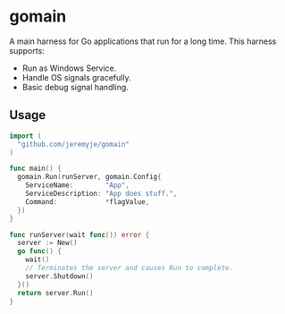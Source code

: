 # gomain

A main harness for Go applications that run for a long time. This harness supports:

* Run as Windows Service.
* Handle OS signals gracefully.
* Basic debug signal handling.

## Usage

```go
import (
  "github.com/jeremyje/gomain"
)

func main() {
  gomain.Run(runServer, gomain.Config{
    ServiceName:        "App",
    ServiceDescription: "App does stuff.",
    Command:            *flagValue,
  })
}

func runServer(wait func()) error {
  server := New()
  go func() {
    wait()
    // Terminates the server and causes Run to complete.
    server.Shutdown()
  }()
  return server.Run()
}

```
